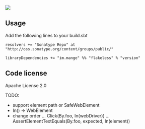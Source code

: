 <a href="https://travis-ci.org/alltonp/flakeless" target="_blank"><img src="https://travis-ci.org/alltonp/flakeless.png?branch=master"></a>

Usage
-----
Add the following lines to your build.sbt

    resolvers += "Sonatype Repo" at "http://oss.sonatype.org/content/groups/public/"

    libraryDependencies += "im.mange" %% "flakeless" % "version"


Code license
------------
Apache License 2.0


TODO:
- support element path or SafeWebElement
- In() -> WebElement
- change order ... Click(By.foo, In(webDriver))
               ... AssertElementTextEquals(By.foo, expected, In(element))